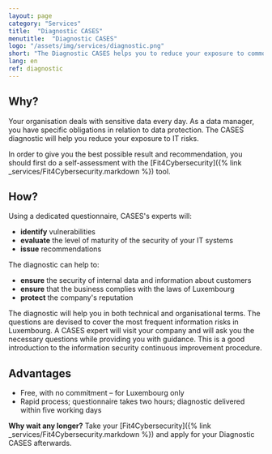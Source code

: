 ```yaml
---
layout: page
category: "Services"
title:  "Diagnostic CASES"
menutitle:  "Diagnostic CASES"
logo: "/assets/img/services/diagnostic.png"
short: "The Diagnostic CASES helps you to reduce your exposure to common IT risks."
lang: en
ref: diagnostic
---
```

## Why?
Your organisation deals with sensitive data every day. As a data manager, you have specific obligations in relation to data protection. The CASES diagnostic will help you reduce your exposure to IT risks.

In order to give you the best possible result and recommendation, you should first do a self-assessment with the [Fit4Cybersecurity]({% link _services/Fit4Cybersecurity.markdown %}) tool.


## How?
Using a dedicated questionnaire, CASES's experts will:

* **identify** vulnerabilities
* **evaluate** the level of maturity of the security of your IT systems
* **issue** recommendations

The diagnostic can help to:

* **ensure** the security of internal data and information about customers
* **ensure** that the business complies with the laws of Luxembourg
* **protect** the company's reputation

The diagnostic will help you in both technical and organisational terms. The questions are devised to cover the most frequent information risks in Luxembourg.
A CASES expert will visit your company and will ask you the necessary questions while providing you with guidance. This is a good introduction to the information security continuous improvement procedure.


## Advantages

* Free, with no commitment – for Luxembourg only
* Rapid process; questionnaire takes two hours; diagnostic delivered within five working days

**Why wait any longer?** Take your [Fit4Cybersecurity]({% link _services/Fit4Cybersecurity.markdown %}) and apply for your Diagnostic CASES afterwards.
